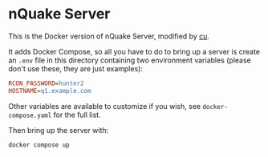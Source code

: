# nQuake Server

This is the Docker version of nQuake Server, modified by [cu].

It adds Docker Compose, so all you have to do to bring up a server is create an
`.env` file in this directory containing two environment variables (please
don't use these, they are just examples):

```ini
RCON_PASSWORD=hunter2
HOSTNAME=q1.example.com
```

Other variables are available to customize if you wish, see
`docker-compose.yaml` for the full list.

Then bring up the server with:

```
docker compose up
```

[cu]: https://github.com/cu
